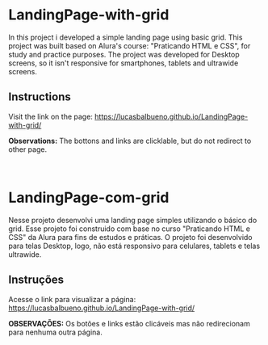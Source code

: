 # LandingPage-with-grid

In this project i developed a simple landing page using basic grid. This project was built based on Alura's course: "Praticando HTML e CSS", for study and practice purposes. The project was developed for Desktop screens, so it isn't responsive for smartphones, tablets and ultrawide screens.

## Instructions

Visit the link on the page: https://lucasbalbueno.github.io/LandingPage-with-grid/

__Observations:__ The bottons and links are clicklable, but do not redirect to other page.

<br/>

# LandingPage-com-grid

Nesse projeto desenvolvi uma landing page simples utilizando o básico do grid. Esse projeto foi construido com base no curso "Praticando HTML e CSS" da Alura para fins de estudos e práticas. O projeto foi desenvolvido para telas Desktop, logo, não está responsivo para celulares, tablets e telas ultrawide.

## Instruções

Acesse o link para visualizar a página: https://lucasbalbueno.github.io/LandingPage-with-grid/

__OBSERVAÇÕES:__ Os botões e links estão clicáveis mas não redirecionam para nenhuma outra página.

